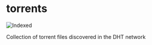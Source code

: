 torrents 
========
![Indexed](https://img.shields.io/badge/indexed-205421-blue)

Collection of torrent files discovered in the DHT network
